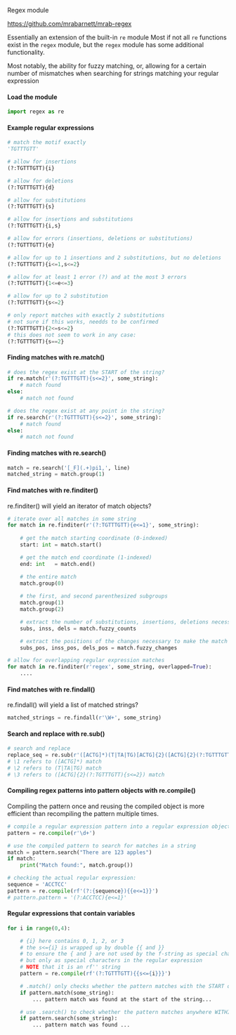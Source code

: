 Regex module

https://github.com/mrabarnett/mrab-regex

Essentially an extension of the built-in `re` module
Most if not all `re` functions exist in the `regex` module,
but the `regex` module has some additional functionality.

Most notably, the ability for fuzzy matching, or,
allowing for a certain number of mismatches when searching
for strings matching your regular expression

#### Load the module
```py
import regex as re
```

#### Example regular expressions
```py
# match the motif exactly
'TGTTTGTT'

# allow for insertions
(?:TGTTTGTT){i}

# allow for deletions
(?:TGTTTGTT){d}

# allow for substitutions
(?:TGTTTGTT){s}

# allow for insertions and substitutions
(?:TGTTTGTT){i,s}

# allow for errors (insertions, deletions or substitutions)
(?:TGTTTGTT){e}

# allow for up to 1 insertions and 2 substitutions, but no deletions
(?:TGTTTGTT){i<=1,s<=2}

# allow for at least 1 error (?) and at the most 3 errors 
(?:TGTTTGTT){1<=e<=3}

# allow for up to 2 substitution
(?:TGTTTGTT){s<=2}

# only report matches with exactly 2 substitutions
# not sure if this works, needds to be confirmed
(?:TGTTTGTT){2<=s<=2}
# this does not seem to work in any case:
(?:TGTTTGTT){s==2}
```

#### Finding matches with re.match()

```py
# does the regex exist at the START of the string?
if re.match(r'(?:TGTTTGTT){s<=2}', some_string):
    # match found
else:
    # match not found

# does the regex exist at any point in the string?
if re.search(r'(?:TGTTTGTT){s<=2}', some_string):
    # match found
else:
    # match not found
```

#### Finding matches with re.search()
```py
match = re.search('[_F](.+)pi1,', line)
matched_string = match.group(1)
```

#### Find matches with re.finditer()

re.finditer() will yield an iterator of match objects?

```py
# iterate over all matches in some string
for match in re.finditer(r'(?:TGTTTGTT){e<=1}', some_string):
    
    # get the match starting coordinate (0-indexed)
    start: int = match.start()

    # get the match end coordinate (1-indexed)
    end: int   = match.end()

    # the entire match
    match.group(0)
    
    # the first, and second parenthesized subgroups
    match.group(1)
    match.group(2)

    # extract the number of substitutions, insertions, deletions necessary to make the match
    subs, inss, dels = match.fuzzy_counts

    # extract the positions of the changes necessary to make the match
    subs_pos, inss_pos, dels_pos = match.fuzzy_changes

# allow for overlapping regular expression matches
for match in re.finditer(r'regex', some_string, overlapped=True):
    ....

```

#### Find matches with re.findall()

re.findall() will yield a list of matched strings?

```py
matched_strings = re.findall(r'\W+', some_string)
```

#### Search and replace with re.sub()

```py
# search and replace
replace_seq = re.sub(r'([ACTG]*)(T|TA|TG)[ACTG]{2}([ACTG]{2}(?:TGTTTGTT){s<=2})', r'\1\2AA\3', search_seq)
# \1 refers to ([ACTG]*) match
# \2 refers to (T|TA|TG) match
# \3 refers to ([ACTG]{2}(?:TGTTTGTT){s<=2}) match
```

#### Compiling regex patterns into pattern objects with re.compile()

Compiling the pattern once and reusing the compiled object is more efficient
than recompiling the pattern multiple times.

```py
# compile a regular expression pattern into a regular expression object
pattern = re.compile(r'\d+')

# use the compiled pattern to search for matches in a string
match = pattern.search("There are 123 apples")
if match:
    print("Match found:", match.group())

# checking the actual regular expression:
sequence = 'ACCTCC'
pattern = re.compile(rf'(?:{sequence}){{e<=1}}')
# pattern.pattern = '(?:ACCTCC){e<=1}'
```

#### Regular expressions that contain variables

```py
for i in range(0,4):

    # {i} here contains 0, 1, 2, or 3
    # the s<={i} is wrapped up by double {{ and }}
    # to ensure the { and } are not used by the f-string as special characters
    # but only as special characters in the regular expression
    # NOTE that it is an rf'' string
    pattern = re.compile(rf'(?:TGTTTGTT){{s<={i}}}')

    # .match() only checks whether the pattern matches with the START of the string!
    if pattern.match(some_string):
        ... pattern match was found at the start of the string...

    # use .search() to check whether the pattern matches anywhere WITHIN the string!
    if pattern.search(some_string):
        ... pattern match was found ...
```
